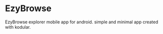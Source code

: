 # EzyBrowse
EzyBrowse explorer mobile app for android. simple and minimal app created with kodular.
